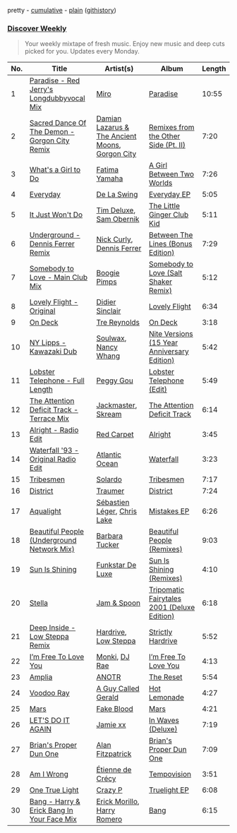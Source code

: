 pretty - [cumulative](/playlists/cumulative/Discover%20Weekly.md) - [plain](/playlists/plain/37i9dQZEVXcERLiUqU2pJX) ([githistory](https://github.githistory.xyz/vitokorn/spotify-playlist-archive/blob/master/playlists/plain/37i9dQZEVXcERLiUqU2pJX))
### [Discover Weekly](https://open.spotify.com/playlist/37i9dQZEVXcERLiUqU2pJX)

> Your weekly mixtape of fresh music. Enjoy new music and deep cuts picked for you. Updates every Monday.

| No. | Title | Artist(s) | Album | Length |
|---|---|---|---|---|
| 1 | [Paradise - Red Jerry's Longdubbyvocal Mix](https://open.spotify.com/track/60QFiwKtj7KlR7VOJU1uax) | [Miro](https://open.spotify.com/artist/5txzEPcs44QgiUCMq42YRE) | [Paradise](https://open.spotify.com/album/7pRyqHm36laxwvqzJAOJh6) | 10:55 |
| 2 | [Sacred Dance Of The Demon - Gorgon City Remix](https://open.spotify.com/track/77CYVdXrD8vx4qeSo7cKRS) | [Damian Lazarus & The Ancient Moons](https://open.spotify.com/artist/6eWDcQUkr1JSLQLn5j6dsc), [Gorgon City](https://open.spotify.com/artist/4VNQWV2y1E97Eqo2D5UTjx) | [Remixes from the Other Side (Pt. II)](https://open.spotify.com/album/6rxE7OAkyrvvzKciromEKS) | 7:20 |
| 3 | [What's a Girl to Do](https://open.spotify.com/track/5N720bYInxSsiUDvBOLM3C) | [Fatima Yamaha](https://open.spotify.com/artist/7eZRt08LoDy0nfIS6OwyMP) | [A Girl Between Two Worlds](https://open.spotify.com/album/4MGNcuX4Vvhv2hhn1FwtDW) | 7:26 |
| 4 | [Everyday](https://open.spotify.com/track/007RslZWhya8zr2NUbN7dx) | [De La Swing](https://open.spotify.com/artist/7uxpFclesPI9MwYDLa3ldG) | [Everyday EP](https://open.spotify.com/album/0OJAFtD7UJVgga9r1HKNbu) | 5:05 |
| 5 | [It Just Won't Do](https://open.spotify.com/track/4Xt96I1hZcv1GUf78PCifP) | [Tim Deluxe](https://open.spotify.com/artist/7mEVrXcsq3PjsKT3BXnhp0), [Sam Obernik](https://open.spotify.com/artist/0ZHSfpEoLBzYzQXYEhWSvJ) | [The Little Ginger Club Kid](https://open.spotify.com/album/3N5a9QgQllQoDvgWH1tYQ9) | 5:11 |
| 6 | [Underground - Dennis Ferrer Remix](https://open.spotify.com/track/1CZs7xdT2n8GHsCr1UjFWg) | [Nick Curly](https://open.spotify.com/artist/5WI60lKXG4mP2OPyt8pyQ2), [Dennis Ferrer](https://open.spotify.com/artist/0MGTHZpAGf7isSfw8yMIoi) | [Between The Lines (Bonus Edition)](https://open.spotify.com/album/3b8LauRsZnWvH0LeVdZ0DV) | 7:29 |
| 7 | [Somebody to Love - Main Club Mix](https://open.spotify.com/track/50v2JhRDBbQa7TpNIV3zmp) | [Boogie Pimps](https://open.spotify.com/artist/3VX8sq17N1pJ6nStjyl0In) | [Somebody to Love (Salt Shaker Remix)](https://open.spotify.com/album/4IXXsr4pIEBtsap278XlPI) | 5:12 |
| 8 | [Lovely Flight - Original](https://open.spotify.com/track/3G2qVecYSy3EfDgRKhHNm6) | [Didier Sinclair](https://open.spotify.com/artist/4qdo8QO3v7asdW9CmxW70o) | [Lovely Flight](https://open.spotify.com/album/65UQRh5XNWYWOwmU4jKL8O) | 6:34 |
| 9 | [On Deck](https://open.spotify.com/track/3vcCpCYifVieMX7RpCiZSn) | [Tre Reynolds](https://open.spotify.com/artist/4htqxxCTnN5A4dSrw1yfP2) | [On Deck](https://open.spotify.com/album/4W61RtQ5PBoHjynftmWNPy) | 3:18 |
| 10 | [NY Lipps - Kawazaki Dub](https://open.spotify.com/track/6HuY2kgP4imY4xDdjKYGkc) | [Soulwax](https://open.spotify.com/artist/43mWhBXSflupNLuNjM5vff), [Nancy Whang](https://open.spotify.com/artist/0xDT2bQJYfy8CYs8JlmH3B) | [Nite Versions (15 Year Anniversary Edition)](https://open.spotify.com/album/4cGFG2xWOqE09EmRMUMd6t) | 5:42 |
| 11 | [Lobster Telephone - Full Length](https://open.spotify.com/track/47QUKurZgMF7ZIRgwaFf7r) | [Peggy Gou](https://open.spotify.com/artist/2mLA48B366zkELXYx7hcDN) | [Lobster Telephone (Edit)](https://open.spotify.com/album/5SmaAe7mkfMRyfjw1emgZp) | 5:49 |
| 12 | [The Attention Deficit Track - Terrace Mix](https://open.spotify.com/track/6lMyilWDPQ9SYz0lGZiXK1) | [Jackmaster](https://open.spotify.com/artist/1VQgvnkH9rOB2YkNr1ovuB), [Skream](https://open.spotify.com/artist/2jbP92oFLWqPqogflK1wlW) | [The Attention Deficit Track](https://open.spotify.com/album/45KWFCVez0XRbv74zCYSTc) | 6:14 |
| 13 | [Alright - Radio Edit](https://open.spotify.com/track/4jOQUOxagdmjfaLl9pdM8V) | [Red Carpet](https://open.spotify.com/artist/1m4wKgQR0B8YEozolxsq87) | [Alright](https://open.spotify.com/album/40Ojog2TzmdNgz44YrFFqq) | 3:45 |
| 14 | [Waterfall '93 - Original Radio Edit](https://open.spotify.com/track/6DYNLnTSXvsnlDaJ8rNbTY) | [Atlantic Ocean](https://open.spotify.com/artist/33RLygRVVK3UShsvflkb5M) | [Waterfall](https://open.spotify.com/album/7CeIpMFAmiTyJdRAHmNtCs) | 3:23 |
| 15 | [Tribesmen](https://open.spotify.com/track/2jzvSzGNX9tT02mJ9Px1bF) | [Solardo](https://open.spotify.com/artist/0oO1IaDOBSeI96HbnCa5pZ) | [Tribesmen](https://open.spotify.com/album/7Jrl3cb1ztISKPM84AB8u0) | 7:17 |
| 16 | [District](https://open.spotify.com/track/2FwKcbtuPXlgvFF4r9Z8hX) | [Traumer](https://open.spotify.com/artist/55qp3isnfx4ZKPHw5oP4eh) | [District](https://open.spotify.com/album/6ktnFjv12Pvze2s9lxEl7H) | 7:24 |
| 17 | [Aqualight](https://open.spotify.com/track/55hiK6I6gv6pdtqN7Qpx5q) | [Sébastien Léger](https://open.spotify.com/artist/17j0kFtqn9Fss3D916jSlp), [Chris Lake](https://open.spotify.com/artist/5Igpc9iLZ3YGtKeYfSrrOE) | [Mistakes EP](https://open.spotify.com/album/0OdeI8hv2AKEQoi1qKaPMu) | 6:26 |
| 18 | [Beautiful People (Underground Network Mix)](https://open.spotify.com/track/0yMeUdXZmUjLpURNnyqRZY) | [Barbara Tucker](https://open.spotify.com/artist/6txh5tFMJyxSwT0iE7wX2w) | [Beautiful People (Remixes)](https://open.spotify.com/album/5UYOOaR4qV3EL7mipIOxDE) | 9:03 |
| 19 | [Sun Is Shining](https://open.spotify.com/track/7mUTI3eMg0issonjzaVGDw) | [Funkstar De Luxe](https://open.spotify.com/artist/1R5R9EyBe8MxRuD3BIXaV2) | [Sun Is Shining (Remixes)](https://open.spotify.com/album/4l8hxXnWvWObUZEuyWzyjs) | 4:10 |
| 20 | [Stella](https://open.spotify.com/track/4xpb4uciTIVelhTvPdfZVD) | [Jam & Spoon](https://open.spotify.com/artist/2MIKLLJyOv1o5u49KRbfH7) | [Tripomatic Fairytales 2001 (Deluxe Edition)](https://open.spotify.com/album/24srMCTo4eOojmFVk9iLdt) | 6:18 |
| 21 | [Deep Inside - Low Steppa Remix](https://open.spotify.com/track/45uE32KwanYoWPHI0MDLC3) | [Hardrive](https://open.spotify.com/artist/0IF4B0ZFCLAbcshTusfEl1), [Low Steppa](https://open.spotify.com/artist/5OImcY3khBn9UFjzgaapob) | [Strictly Hardrive](https://open.spotify.com/album/58gDcsComtrCGQGzSuD031) | 5:52 |
| 22 | [I’m Free To Love You](https://open.spotify.com/track/0RwHcC5s10HWk7ONqFTTdg) | [Monki](https://open.spotify.com/artist/30C3E9bYfEQPAY9MweeUVe), [DJ Rae](https://open.spotify.com/artist/746LyYgFU6Gni4CMVPlFNa) | [I’m Free To Love You](https://open.spotify.com/album/52qGvinKHyJ5iHcpAxZGmk) | 4:13 |
| 23 | [Amplia](https://open.spotify.com/track/2YYQxaIYzBHbykkpuj9WAL) | [ANOTR](https://open.spotify.com/artist/4p5WgeiPSPpqPDs7T6OkWf) | [The Reset](https://open.spotify.com/album/3fML4TbrK7NADHtkf4RmTo) | 5:54 |
| 24 | [Voodoo Ray](https://open.spotify.com/track/3Zz3TYhGfZT6NFcw6cDObt) | [A Guy Called Gerald](https://open.spotify.com/artist/1TV0WTE9ukywcLGMh4j4iU) | [Hot Lemonade](https://open.spotify.com/album/6mRXvtaB8jr60se5fWVzWl) | 4:27 |
| 25 | [Mars](https://open.spotify.com/track/59psl7nHl2qbUbht6mTeWp) | [Fake Blood](https://open.spotify.com/artist/6NaTOhsj6iiUNONPrE980Z) | [Mars](https://open.spotify.com/album/3AybLunP9HeRxlcmYzJJ7B) | 4:21 |
| 26 | [LET'S DO IT AGAIN](https://open.spotify.com/track/2QCVm12mjsncDq1GsJdX9a) | [Jamie xx](https://open.spotify.com/artist/7A0awCXkE1FtSU8B0qwOJQ) | [In Waves (Deluxe)](https://open.spotify.com/album/2XgZQ0IFRwZcqsk6RWReKS) | 7:19 |
| 27 | [Brian's Proper Dun One](https://open.spotify.com/track/0p8446vgJxC7WPrSEGof0D) | [Alan Fitzpatrick](https://open.spotify.com/artist/40JyDxGqtYSowWYT2jaive) | [Brian's Proper Dun One](https://open.spotify.com/album/34I45x2JMriAaTO51zDKmC) | 7:09 |
| 28 | [Am I Wrong](https://open.spotify.com/track/3JIrefSf1HEDk4dccWWHQ3) | [Étienne de Crécy](https://open.spotify.com/artist/78YRbJhMi5kXKruiQGCJo7) | [Tempovision](https://open.spotify.com/album/39WwIm6bjNLXKdlYQYU1q5) | 3:51 |
| 29 | [One True Light](https://open.spotify.com/track/1Egpjd6PugKaBLetI4bDkd) | [Crazy P](https://open.spotify.com/artist/6jOz2B9qeID4dLP1o8bFGf) | [Truelight EP](https://open.spotify.com/album/3AeeAQWFXJd3PUOVJi67Ql) | 6:08 |
| 30 | [Bang - Harry & Erick Bang In Your Face Mix](https://open.spotify.com/track/2yTimHPZ78i9mBtcF5sUg9) | [Erick Morillo](https://open.spotify.com/artist/4DE0cYxMnEEmfKLwDkYwxb), [Harry Romero](https://open.spotify.com/artist/36AJmodiIrwV9U3QOiLMYM) | [Bang](https://open.spotify.com/album/2XST5gnXBRBnj8o4m6wRgt) | 6:15 |
